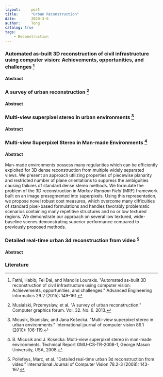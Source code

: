 ```yaml
---
layout:     post
title:      "Urban Reconstruction"
date:       2020-3-6
author:     Tong
catalog: true
tags:
    - Reconstruction
---
```


### Automated as-built 3D reconstruction of civil infrastructure using computer vision: Achievements, opportunities, and challenges [^Fathi15]

#### Abstract

### A survey of urban reconstruction [^Musialski13]

#### Abstract

### Multi-view superpixel stereo in urban environments [^Micusik10]

#### Abstract 

### Multi-view Superpixel Stereo in Man-made Environments [^Micusik08]

#### Abstract

Man-made environments possess many regularities which can be efficiently exploited for 3D dense reconstruction from multiple widely separated views. We present an approach utilizing properties of piecewise planarity and restricted number of plane orientations to suppress the ambiguities causing failures of standard dense stereo methods. We formulate the problem of the 3D reconstruction in _Markov Random Field_ (MRF) framework built on an image presegmented into superpixels. Using this representation, we propose novel robust cost measures, which overcome many difficulties of standard pixel-based formulations and handles favorably problematic scenarios containing many repetitive structures and no or low textured regions. We demonstrate our approach on several low textured, wide-baseline scenes demonstrating superior performance compared to previously proposed methods.


### Detailed real-time urban 3d reconstruction from video [^Pollefeys08]

#### Abstract


### Literature

[^Musialski13]: Musialski, Przemyslaw, et al. "A survey of urban reconstruction." Computer graphics forum. Vol. 32. No. 6. 2013.

[^Fathi15]: Fathi, Habib, Fei Dai, and Manolis Lourakis. "Automated as-built 3D reconstruction of civil infrastructure using computer vision: Achievements, opportunities, and challenges." Advanced Engineering Informatics 29.2 (2015): 149-161.

[^Pollefeys08]: Pollefeys, Marc, et al. "Detailed real-time urban 3d reconstruction from video." International Journal of Computer Vision 78.2-3 (2008): 143-167.

[^Micusik10]: Micusik, Branislav, and Jana Košecká. "Multi-view superpixel stereo in urban environments." International journal of computer vision 89.1 (2010): 106-119.

[^Micusik08]: B. Micusık and J. Kosecka. Multi-view superpixel stereo in man-made environments. Technical Report GMU-CS-TR-2008-1, George Mason University, USA, 2008.
